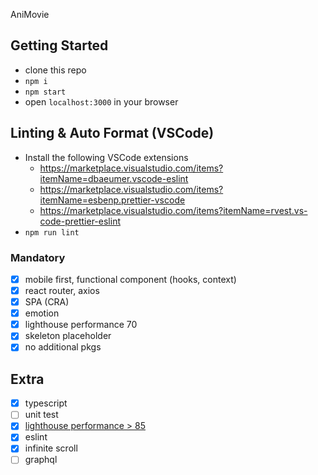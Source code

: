 AniMovie

## Getting Started
- clone this repo
- `npm i`
- `npm start`
- open `localhost:3000` in your browser

## Linting & Auto Format (VSCode)
- Install the following VSCode extensions
  - https://marketplace.visualstudio.com/items?itemName=dbaeumer.vscode-eslint
  - https://marketplace.visualstudio.com/items?itemName=esbenp.prettier-vscode
  - https://marketplace.visualstudio.com/items?itemName=rvest.vs-code-prettier-eslint
- `npm run lint`

### Mandatory
- [x] mobile first, functional component (hooks, context)
- [x] react router, axios
- [x] SPA (CRA)
- [x] emotion
- [x] lighthouse performance 70
- [x] skeleton placeholder
- [x] no additional pkgs

## Extra
- [x] typescript
- [ ] unit test
- [x] [lighthouse performance > 85](./lighthouse_2022-08-27_23-50-44.html)
- [x] eslint
- [x] infinite scroll
- [ ] graphql